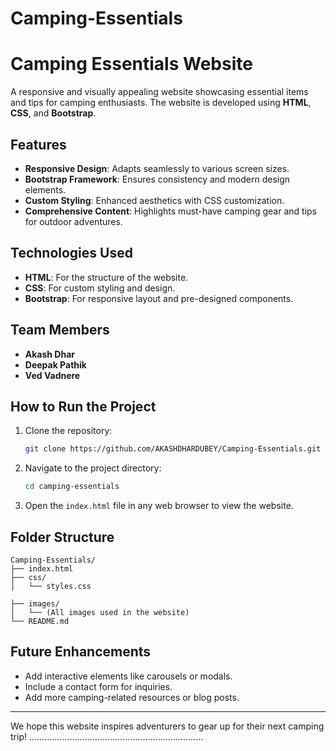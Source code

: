 # Camping-Essentials

# Camping Essentials Website

A responsive and visually appealing website showcasing essential items and tips for camping enthusiasts. The website is developed using **HTML**, **CSS**, and **Bootstrap**.

## Features
- **Responsive Design**: Adapts seamlessly to various screen sizes.
- **Bootstrap Framework**: Ensures consistency and modern design elements.
- **Custom Styling**: Enhanced aesthetics with CSS customization.
- **Comprehensive Content**: Highlights must-have camping gear and tips for outdoor adventures.

## Technologies Used
- **HTML**: For the structure of the website.
- **CSS**: For custom styling and design.
- **Bootstrap**: For responsive layout and pre-designed components.

## Team Members
- **Akash Dhar**
- **Deepak Pathik**
- **Ved Vadnere**

## How to Run the Project
1. Clone the repository:
   ```bash
   git clone https://github.com/AKASHDHARDUBEY/Camping-Essentials.git
   ```
2. Navigate to the project directory:
   ```bash
   cd camping-essentials
   ```
3. Open the `index.html` file in any web browser to view the website.

## Folder Structure
```
Camping-Essentials/
├── index.html
├── css/
│   └── styles.css

├── images/
│   └── (All images used in the website)
└── README.md
```

## Future Enhancements
- Add interactive elements like carousels or modals.
- Include a contact form for inquiries.
- Add more camping-related resources or blog posts.


---
We hope this website inspires adventurers to gear up for their next camping trip!
.....................................................................
